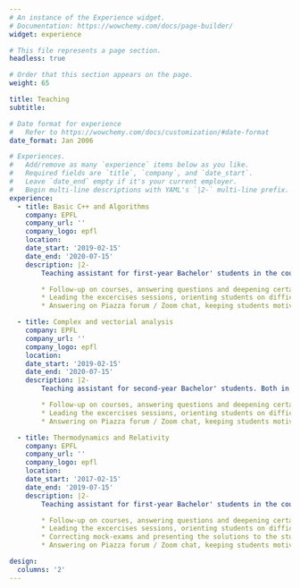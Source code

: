 ```yaml
---
# An instance of the Experience widget.
# Documentation: https://wowchemy.com/docs/page-builder/
widget: experience

# This file represents a page section.
headless: true

# Order that this section appears on the page.
weight: 65

title: Teaching
subtitle:

# Date format for experience
#   Refer to https://wowchemy.com/docs/customization/#date-format
date_format: Jan 2006

# Experiences.
#   Add/remove as many `experience` items below as you like.
#   Required fields are `title`, `company`, and `date_start`.
#   Leave `date_end` empty if it's your current employer.
#   Begin multi-line descriptions with YAML's `|2-` multi-line prefix.
experience:
  - title: Basic C++ and Algorithms
    company: EPFL
    company_url: ''
    company_logo: epfl
    location: 
    date_start: '2019-02-15'
    date_end: '2020-07-15'
    description: |2-
        Teaching assistant for first-year Bachelor' students in the course of Prof. Jamila Sam and Barbara Jobstmann. Both in person and remotly. This included:

        * Follow-up on courses, answering questions and deepening certain theoretical notions.
        * Leading the excercises sessions, orienting students on difficult questions.
        * Answering on Piazza forum / Zoom chat, keeping students motivated even remotly. 

  - title: Complex and vectorial analysis
    company: EPFL
    company_url: ''
    company_logo: epfl
    location: 
    date_start: '2019-02-15'
    date_end: '2020-07-15'
    description: |2-
        Teaching assistant for second-year Bachelor' students. Both in person and remotly. This included:

        * Follow-up on courses, answering questions and deepening certain theoretical notions.
        * Leading the excercises sessions, orienting students on difficult questions.
        * Answering on Piazza forum / Zoom chat, keeping students motivated even remotly. 

  - title: Thermodynamics and Relativity
    company: EPFL
    company_url: ''
    company_logo: epfl
    location: 
    date_start: '2017-02-15'
    date_end: '2019-07-15'
    description: |2-
        Teaching assistant for first-year Bachelor' students in the course of Prof. Ivo Furno. Both in person and remotly. This included:

        * Follow-up on courses, answering questions and deepening certain theoretical notions.
        * Leading the excercises sessions, orienting students on difficult questions.
        * Correcting mock-exams and presenting the solutions to the student on white board. 
        * Answering on Piazza forum / Zoom chat, keeping students motivated even remotly. 

design:
  columns: '2'
---
```

